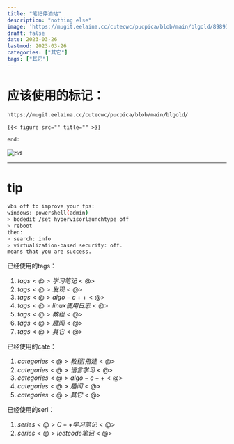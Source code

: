```yaml
---
title: "笔记停泊站"
description: "nothing else"
image: 'https://mugit.eelaina.cc/cutecwc/pucpica/blob/main/blgold/89893271_p0.jpg?raw=true'
draft: false
date: 2023-03-26
lastmod: 2023-03-26
categories: ["其它"]
tags: ["其它"]
---
```


# 应该使用的标记：

```markdown
https://mugit.eelaina.cc/cutecwc/pucpica/blob/main/blgold/

{{< figure src="" title="" >}}

end:
```


![dd](https://mugit.eelaina.cc/cutecwc/pucpica/blob/main/y23m3/Screenshot_20230317_205607.png?raw=true)

------------------

# tip

```BASH
vbs off to improve your fps:
windows: powershell(admin)
> bcdedit /set hypervisorlaunchtype off
> reboot
then:
> search: info
> virtualization-based security: off.
means that you are success.
```







已经使用的tags：

1. $tags<@>学习笔记<@>$
2. $tags<@>发现<@>$
3. $tags<@>algo-c++<@>$
4. $tags<@>linux使用日志<@>$
5. $tags<@>教程<@>$
6. $tags<@>趣闻<@>$
7. $tags<@>其它<@>$

已经使用的cate：

1. $categories<@>教程/搭建<@>$
2. $categories<@>语言学习<@>$
3. $categories<@>algo-c++<@>$
4. $categories<@>趣闻<@>$
5. $categories<@>其它<@>$

已经使用的seri：

1. $series<@>C++学习笔记<@>$
2. $series<@>leetcode笔记<@>$
